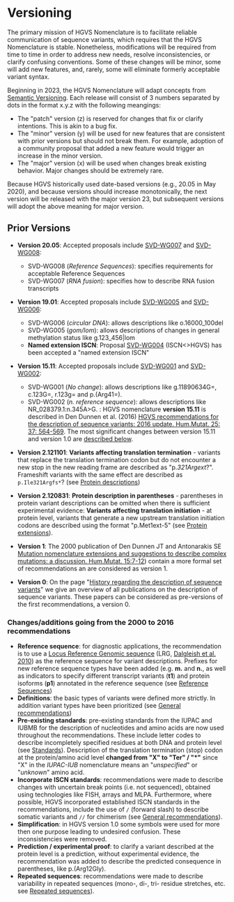 # Versioning

The primary mission of HGVS Nomenclature is to facilitate reliable communication of sequence variants, which requires that the HGVS Nomenclature is stable. Nonetheless, modifications will be required from time to time in order to address new needs, resolve inconsistencies, or clarify confusing conventions.  Some of these changes will be minor, some will add new features, and, rarely, some will eliminate formerly acceptable variant syntax.

Beginning in 2023, the HGVS Nomenclature will adapt concepts from [Semantic Versioning](https://semver.org/). Each release will consist of 3 numbers separated by dots in the format x.y.z with the following meangings:

- The "patch" version (z) is reserved for changes that fix or clarify intentions. This is akin to a bug fix.
- The "minor" version (y) will be used for new features that are consistent with prior versions but should not break them.  For example, adoption of a community proposal that added a new feature would trigger an increase in the minor version.
- The "major" version (x) will be used when changes break existing behavior. Major changes should be extremely rare.

Because HGVS historically used date-based versions (e.g., 20.05 in May 2020),
and because versions should increase monotonically, the next version will be
released with the major version 23, but subsequent versions will adopt the above
meaning for major version.


## Prior Versions

- **Version 20.05**: Accepted proposals include [SVD-WG007](../consultation/SVD-WG007.md) and [SVD-WG008](../consultation/SVD-WG008.md):

    - SVD-WG008 (_Reference Sequences_): specifies requirements for acceptable Reference Sequences
    - SVD-WG007 (_RNA fusion_): specifies how to describe RNA fusion transcripts

- **Version 19.01**: Accepted proposals include [SVD-WG005](../consultation/SVD-WG005.md) and [SVD-WG006](../consultation/SVD-WG006.md):

    - SVD-WG006 (_circular DNA_): allows descriptions like o.16000_100del
    - SVD-WG005 (_gom/lom_): allows descriptions of changes in general methylation status like g.123_456|lom
    - **Named extension ISCN**: Proposal [SVD-WG004](../consultation/SVD-WG004.md) (ISCN<>HGVS) has been accepted a "named extension ISCN"

- **Version 15.11**: Accepted proposals include [SVD-WG001](../consultation/SVD-WG001.md) and [SVD-WG002](../consultation/SVD-WG002.md):

    - SVD-WG001 (_No change_): allows descriptions like g.11890634G=, c.123G=, r.123g= and p.(Arg41=).
    - SVD-WG002 (_n. reference sequence_): allows descriptions like NR_028379.1:n.345A>G. : HGVS nomenclature **version 15.11** is described in Den Dunnen et al. (2016) [HGVS recommendations for the description of sequence variants: 2016 update. Hum.Mutat. 25: 37: 564-569](http://onlinelibrary.wiley.com/doi/10.1002/humu.22981/pdf). The most significant changes between version 15.11 and version 1.0 are [described below](#v1511).

- **Version 2.121101**: **Variants affecting translation termination** - variants that replace the translation termination codon but do not encounter a new stop in the new reading frame are described as "p._321Argext_?". Frameshift variants with the same effect are described as `p.Ile321Argfs*`? (see [Protein descriptions](../recommendations/protein/extension.md))

- **Version 2.120831**: **Protein description in parentheses** - parentheses in protein variant descriptions can be omitted when there is sufficient experimental evidence: **Variants affecting translation initiation** - at protein level, variants that generate a new upstream translation initiation codons are described using the format "p.Met1ext-5" (see [Protein extensions](../recommendations/protein/extension.md)).

- **Version 1**: The 2000 publication of Den Dunnen JT and Antonarakis SE [Mutation nomenclature extensions and suggestions to describe complex mutations: a discussion. Hum.Mutat. 15:7-12](http://www3.interscience.wiley.com/cgi-bin/fulltext/68503056/PDFSTART)) contain a more formal set of recommendations an are considered as version 1.

- **Version 0**: On the page "[History regarding the description of sequence variants](history.md)" we give an overview of all publications on the description of sequence variants. These papers can be considered as pre-versions of the first recommendations, a version 0.

<a id="v1511"></a>

### Changes/additions going from the 2000 to 2016 recommendations

- **Reference sequence**: for diagnostic applications, the recommendation is to use a [Locus Reference Genomic sequence](http://www.lrg-sequence.org/) (LRG, [Dalgleish et al. 2010](http://genomemedicine.com/content/2/4/24)) as the reference sequence for variant descriptions. Prefixes for new reference sequence types have been added (e.g. **m.** and **n.**, as well as indicators to specify different transcript variants (**t1**) and protein isoforms (**p1**) annotated in the reference sequence (see [Reference Sequences](refseq.md#DNAc))
- **Definitions**: the basic types of variants were defined more strictly. In addition variant types have been prioritized (see [General recommendations](../recommendations/general.md))
- **Pre-existing standards**: pre-existing standards from the IUPAC and IUBMB for the description of nucleotides and amino acids are now used throughout the recommendations. These include letter codes to describe incompletely specified residues at both DNA and protein level (see [Standards](standards.md#aacode)). Description of the translation termination (stop) codon at the protein/amino acid level **changed from "X" to "Ter" / "*"** since "X" in the _IUPAC-IUB_ nomenclature means an "_unspecified_" or "_unknown_" amino acid.
- **Incorporate ISCN standards**: recommendations were made to describe changes with uncertain break points (i.e. not sequenced), obtained using technologies like FISH, arrays and MLPA. Furthermore, where possible, HGVS incorporated established ISCN standards in the recommendations, include the use of `/` (forward slash) to describe somatic variants and `//` for chimerism (see [General recommendations](../recommendations/general.md)).
- **Simplification**: in HGVS version 1.0 some symbols were used for more then one purpose leading to undesired confusion. These inconsistencies were removed.
- **Prediction / experimental proof**: to clarify a variant described at the protein level is a prediction, without experimental evidence, the recommendation was added to describe the predicted consequence in parentheses, like p.(Arg12Gly).
- **Repeated sequences**: recommendations were made to describe variability in repeated sequences (mono-, di-, tri- residue stretches, etc. see [Repeated sequences](../recommendations/DNA/repeated.md)).
